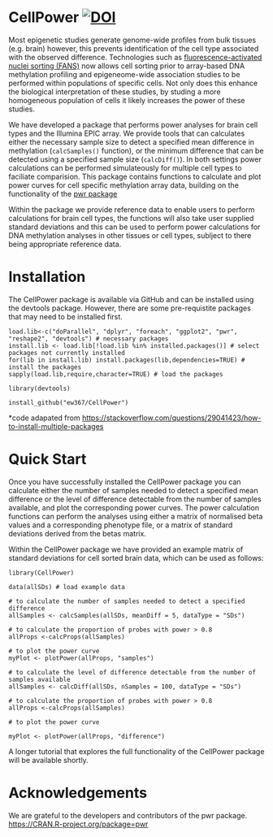 # CellPower [![DOI](https://zenodo.org/badge/718615958.svg)](https://zenodo.org/doi/10.5281/zenodo.10125075)




Most epigenetic studies generate genome-wide profiles from bulk tissues (e.g. brain) however, this prevents identification of the cell type associated with the observed difference. Technologies such as [fluorescence-activated nuclei sorting (FANS)](https://dx.doi.org/10.17504/protocols.io.bmh2k38e) now allows cell sorting prior to array-based DNA methylation profiling and epigeneome-wide association studies to be performed within populations of specific cells. Not only does this enhance the biological interpretation of these studies, by studing a more homogeneous population of cells it likely increases the power of these studies. 

We have developed a package that performs power analyses for brain cell types and the Illumina EPIC array. We provide tools that can calculates either the necessary sample size to detect a specified mean difference in methylation (```calcSamples()``` function), or the minimum difference that can be detected using a specified sample size (```calcDiff()```). In both settings power calculations can be performed simulateously for multiple cell types to faciliate comparision. This package contains functions to calculate and plot power curves for cell specific methylation array data, building on the functionality of the [pwr package](https://cran.r-project.org/web/packages/pwr/index.html)

Within the package we provide reference data to enable users to perform calculations for brain cell types, the functions will also take user supplied standard deviations and this can be used to perform power calculations for DNA methylation analyses in other tissues or cell types, sublject to there being appropriate reference data.

# Installation

The CellPower package is available via GitHub and can be installed using the devtools package. However, there are some pre-requistite packages that may need to be installed
first.

```
load.lib<-c("doParallel", "dplyr", "foreach", "ggplot2", "pwr", "reshape2", "devtools") # necessary packages
install.lib <- load.lib[!load.lib %in% installed.packages()] # select packages not currently installed
for(lib in install.lib) install.packages(lib,dependencies=TRUE) # install the packages
sapply(load.lib,require,character=TRUE) # load the packages

library(devtools)

install_github("ew367/CellPower")
```
*code adapated from https://stackoverflow.com/questions/29041423/how-to-install-multiple-packages


# Quick Start

Once you have successfully installed the CellPower package you can calculate either the number of samples needed to detect a specified mean difference or the level of difference detectable from the number of samples available, and plot the corresponding power curves. The power calculation functions can perform the analyses using either a matrix of normalised beta values and a corresponding phenotype file, or a matrix of standard deviations derived from the betas matrix.



Within the CellPower package we have provided an example matrix of standard deviations for cell sorted brain data, which can be used as follows:

```
library(CellPower)

data(allSDs) # load example data

# to calculate the number of samples needed to detect a specified difference
allSamples <- calcSamples(allSDs, meanDiff = 5, dataType = "SDs")

# to calculate the proportion of probes with power > 0.8
allProps <-calcProps(allSamples)

# to plot the power curve 
myPlot <- plotPower(allProps, "samples")

# to calculate the level of difference detectable from the number of samples available 
allSamples <- calcDiff(allSDs, nSamples = 100, dataType = "SDs")

# to calculate the proportion of probes with power > 0.8
allProps <-calcProps(allSamples)

# to plot the power curve 

myPlot <- plotPower(allProps, "difference")
```


A longer tutorial that explores the full functionality of the CellPower package will be available shortly.


# Acknowledgements
We are grateful to the developers and contributors of the pwr package. https://CRAN.R-project.org/package=pwr  
